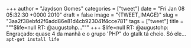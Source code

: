 
+++
author = "Jaydson Gomes"
categories = ["tweet"]
date = "Fri Jan 08 05:32:30 +0000 2010"
draft = false
image = "{TWEET_IMAGE}"
slug = "3aa2f38ebfd2f6add86e81d4cb923041f4cce781"
tags = ["tweet"]
title = """$life=null RT: @augustohp..."""
+++
$life=null RT: @augustohp: Engraçado: quase 4 da manhã e o grupo 'PHP" do gtalk tá cheio. Só ele... `apt-get install life`
